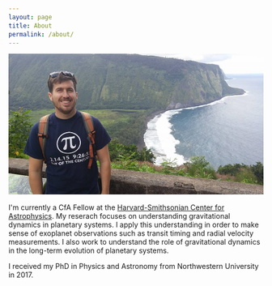 ```yaml
---
layout: page
title: About
permalink: /about/
---
```

![me]

I'm currently a CfA Fellow at the [Harvard-Smithsonian Center for Astrophysics][cfa].
My reserach focuses on understanding gravitational dynamics in planetary systems.
I apply this understanding in order to make sense of exoplanet observations such
as transit timing and radial velocity measurements. I also work to understand the 
role of gravitational dynamics in the long-term evolution of planetary systems.

I received my PhD in Physics and Astronomy from Northwestern University in 2017.

[cfa]: https://www.cfa.harvard.edu
[me]: /assets/images/sam_hadden.jpg
